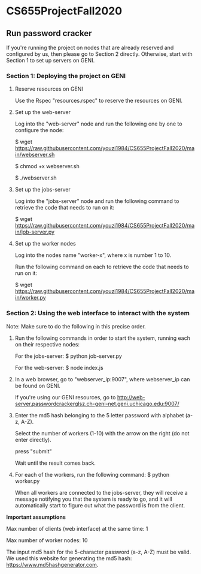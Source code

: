 # CS655ProjectFall2020
## Run password cracker

If you're running the project on nodes that are already reserved and configured by us, then please go to Section 2 directly.
Otherwise, start with Section 1 to set up servers on GENI.

### Section 1: Deploying the project on GENI

1. Reserve resources on GENI

   Use the Rspec "resources.rspec" to reserve the resources on GENI.

2. Set up the web-server

   Log into the "web-server" node and run the following one by one to configure the node:

   \$ wget https://raw.githubusercontent.com/youzi1984/CS655ProjectFall2020/main/webserver.sh
   
   \$ chmod +x webserver.sh
   
   \$ ./webserver.sh

3. Set up the jobs-server

   Log into the "jobs-server" node and run the following command to retrieve the code that needs to run on it:

   \$ wget https://raw.githubusercontent.com/youzi1984/CS655ProjectFall2020/main/job-server.py

4. Set up the worker nodes

   Log into the nodes name "worker-x", where x is number 1 to 10.

   Run the following command on each to retrieve the code that needs to run on it:

   \$ wget https://raw.githubusercontent.com/youzi1984/CS655ProjectFall2020/main/worker.py
   
   
### Section 2: Using the web interface to interact with the system
Note: Make sure to do the following in this precise order.

1.  Run the following commands in order to start the system, running each on their respective nodes:
    
    For the jobs-server: \$ python job-server.py
    
    For the web-server: \$ node index.js

2.  In a web browser, go to "webserver_ip:9007", where webserver_ip can be found on GENI.

    If you're using our GENI resources, go to http://web-server.passwordcrackerglsz.ch-geni-net.geni.uchicago.edu:9007/
    
3.  Enter the md5 hash belonging to the 5 letter password with alphabet (a-z, A-Z).
    
    Select the number of workers (1-10) with the arrow on the right (do not enter directly).
    
    press "submit"
   
    Wait until the result comes back. 
    
4. For each of the workers, run the following command: \$ python worker.py

   When all workers are connected to the jobs-server, they will receive a message notifying you that the system is ready to go, and it will automatically start to figure out what the password is from the client.
    

       
 **Important assumptions**
 
 Max number of clients (web interface) at the same time: 1
 
 Max number of worker nodes: 10
 
 The input md5 hash for the 5-character password (a-z, A-Z) must be valid. We used this website for generating the md5 hash: https://www.md5hashgenerator.com.
